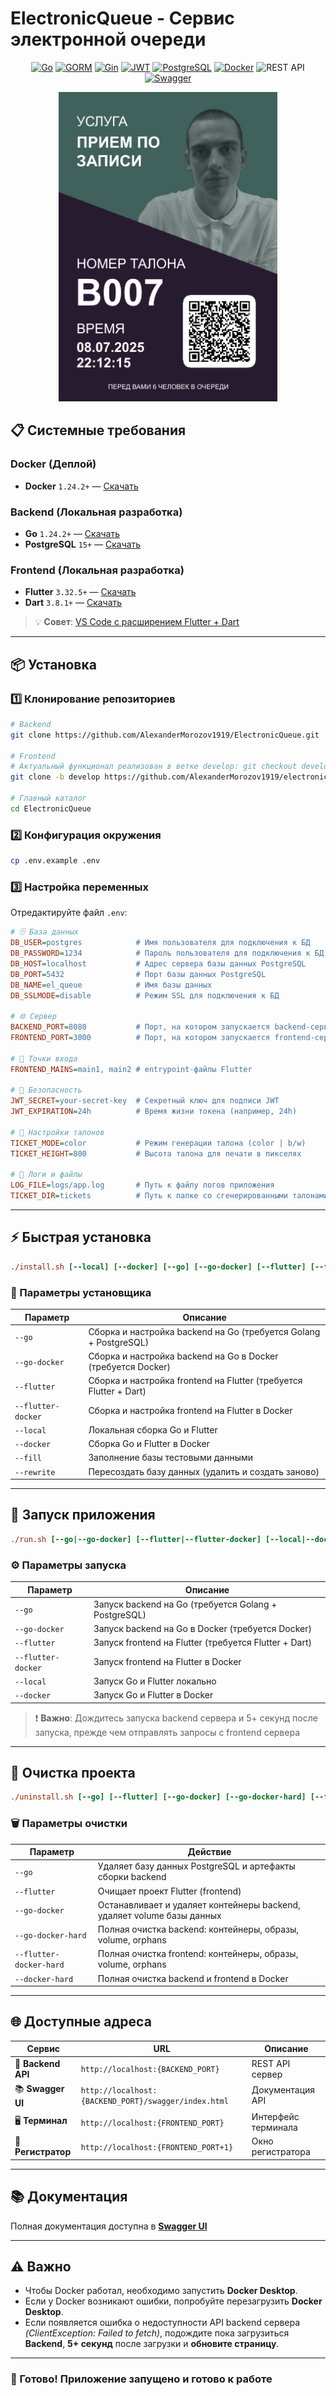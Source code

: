 # **ElectronicQueue - Сервис электронной очереди**

<p align="center">
  <a href="https://go.dev/"><img src="https://img.shields.io/badge/Go-00ADD8?logo=go&logoColor=white&style=for-the-badge" alt="Go"></a>
  <a href="https://gorm.io/"><img src="https://img.shields.io/badge/GORM-FFCA28?logo=go&logoColor=black&style=for-the-badge" alt="GORM"></a>
  <a href="https://gin-gonic.com/"><img src="https://img.shields.io/badge/Gin-00B386?logo=go&logoColor=white&style=for-the-badge" alt="Gin"></a>
  <a href="https://jwt.io/"><img src="https://img.shields.io/badge/JWT-000000?logo=jsonwebtokens&logoColor=white&style=for-the-badge" alt="JWT"></a>
  <a href="https://www.postgresql.org/"><img src="https://img.shields.io/badge/PostgreSQL-4169E1?logo=postgresql&logoColor=white&style=for-the-badge" alt="PostgreSQL"></a>
  <a href="https://www.docker.com/"><img src="https://img.shields.io/badge/Docker-2496ED?logo=docker&logoColor=white&style=for-the-badge" alt="Docker"></a>
  <a><img src="https://img.shields.io/badge/REST%20API-FF6F00?logo=rest&logoColor=white&style=for-the-badge" alt="REST API"></a>
  <a href="https://swagger.io/"><img src="https://img.shields.io/badge/Swagger-85EA2D?logo=swagger&logoColor=black&style=for-the-badge" alt="Swagger"></a>
</p>

<p align="center">
  <img src="assets/img/ticket_example.png" alt="Пример талона" width="350"/>
</p>

## 📋 Системные требования

### Docker (Деплой)
- **Docker** `1.24.2+` — [Скачать](https://docs.docker.com/desktop/)

### Backend (Локальная разработка)
- **Go** `1.24.2+` — [Скачать](https://go.dev/dl/)
- **PostgreSQL** `15+` — [Скачать](https://www.postgresql.org/download/)

### Frontend (Локальная разработка)
- **Flutter** `3.32.5+` — [Скачать](https://docs.flutter.dev/get-started/install)
- **Dart** `3.8.1+` — [Скачать](https://dart.dev/get-dart)

> 💡 **Совет**: [VS Code с расширением Flutter + Dart](https://docs.flutter.dev/install/with-vs-code)

---

## 📦 Установка

### 1️⃣ Клонирование репозиториев

```bash
# Backend
git clone https://github.com/AlexanderMorozov1919/ElectronicQueue.git

# Frontend
# Актуальный функционал реализован в ветке develop: git checkout develop
git clone -b develop https://github.com/AlexanderMorozov1919/electronicqueue-frontend.git

# Главный каталог
cd ElectronicQueue
```

### 2️⃣ Конфигурация окружения

```bash
cp .env.example .env
```

### 3️⃣ Настройка переменных

Отредактируйте файл `.env`:

```ini
# 🗄️ База данных
DB_USER=postgres            # Имя пользователя для подключения к БД
DB_PASSWORD=1234            # Пароль пользователя для подключения к БД
DB_HOST=localhost           # Адрес сервера базы данных PostgreSQL
DB_PORT=5432                # Порт базы данных PostgreSQL
DB_NAME=el_queue            # Имя базы данных
DB_SSLMODE=disable          # Режим SSL для подключения к БД

# 🌐 Сервер
BACKEND_PORT=8080           # Порт, на котором запускается backend-сервер
FRONTEND_PORT=3000          # Порт, на котором запускается frontend-сервер

# 🚪 Точки входа
FRONTEND_MAINS=main1, main2 # entrypoint-файлы Flutter

# 🔐 Безопасность
JWT_SECRET=your-secret-key  # Секретный ключ для подписи JWT
JWT_EXPIRATION=24h          # Время жизни токена (например, 24h)

# 🎫 Настройки талонов
TICKET_MODE=color           # Режим генерации талона (color | b/w)
TICKET_HEIGHT=800           # Высота талона для печати в пикселях

# 📝 Логи и файлы
LOG_FILE=logs/app.log       # Путь к файлу логов приложения
TICKET_DIR=tickets          # Путь к папке со сгенерированными талонами
```

---

## ⚡ Быстрая установка

```ini
./install.sh [--local] [--docker] [--go] [--go-docker] [--flutter] [--flutter-docker] [--fill] [--rewrite]
```

### 📌 Параметры установщика

| Параметр              | Описание                                                        |
|-----------------------|-----------------------------------------------------------------|
| `--go`                | Сборка и настройка backend на Go (требуется Golang + PostgreSQL) |
| `--go-docker`         | Сборка и настройка backend на Go в Docker (требуется Docker)     |
| `--flutter`           | Сборка и настройка frontend на Flutter (требуется Flutter + Dart)|
| `--flutter-docker`    | Сборка и настройка frontend на Flutter в Docker                 |
| `--local`             | Локальная сборка Go и Flutter                                   |
| `--docker`            | Сборка Go и Flutter в Docker                                    |
| `--fill`              | Заполнение базы тестовыми данными                               |
| `--rewrite`           | Пересоздать базу данных (удалить и создать заново)              |

---

## 🚀 Запуск приложения

```ini
./run.sh [--go|--go-docker] [--flutter|--flutter-docker] [--local|--docker]
```

### ⚙️ Параметры запуска

| Параметр              | Описание                                                        |
|-----------------------|-----------------------------------------------------------------|
| `--go`                | Запуск backend на Go (требуется Golang + PostgreSQL)            |
| `--go-docker`         | Запуск backend на Go в Docker (требуется Docker)                |
| `--flutter`           | Запуск frontend на Flutter (требуется Flutter + Dart)           |
| `--flutter-docker`    | Запуск frontend на Flutter в Docker                             |
| `--local`             | Запуск Go и Flutter локально                                    |
| `--docker`            | Запуск Go и Flutter в Docker                                    |
> ❗️ **Важно**: Дождитесь запуска backend сервера и 5+ секунд после запуска, прежде чем отправлять запросы с frontend сервера

---

## 🧹 Очистка проекта

```ini
./uninstall.sh [--go] [--flutter] [--go-docker] [--go-docker-hard] [--flutter-docker-hard] [--docker-hard]
```

### 🗑️ Параметры очистки

| Параметр                | Действие                                                                 |
|-------------------------|--------------------------------------------------------------------------|
| `--go`                  | Удаляет базу данных PostgreSQL и артефакты сборки backend                |
| `--flutter`             | Очищает проект Flutter (frontend)                                        |
| `--go-docker`           | Останавливает и удаляет контейнеры backend, удаляет volume базы данных   |
| `--go-docker-hard`      | Полная очистка backend: контейнеры, образы, volume, orphans              |
| `--flutter-docker-hard` | Полная очистка frontend: контейнеры, образы, volume, orphans             |
| `--docker-hard`         | Полная очистка backend и frontend в Docker                               |

---

## 🌐 Доступные адреса

| Сервис | URL | Описание |
|--------|-----|----------|
| 🔧 **Backend API** | `http://localhost:{BACKEND_PORT}` | REST API сервер |
| 📚 **Swagger UI** | `http://localhost:{BACKEND_PORT}/swagger/index.html` | Документация API |
| 🖥️ **Терминал** | `http://localhost:{FRONTEND_PORT}` | Интерфейс терминала |
| 📝 **Регистратор** | `http://localhost:{FRONTEND_PORT+1}` | Окно регистратора |

---

## 📚 Документация

Полная документация доступна в **[Swagger UI](http://localhost:8080/swagger/index.html)**

---

## ⚠️ Важно

- Чтобы Docker работал, необходимо запустить **Docker Desktop**.
- Если y Docker возникают ошибки, попробуйте перезагрузить **Docker Desktop**.
- Если появляется ошибка о недоступности API backend сервера *(ClientException: Failed to fetch)*, подождите пока загрузиться **Backend**, **5+ секунд** после загрузки и **обновите страницу**.

---

### 🎉 Готово! Приложение запущено и готово к работе
